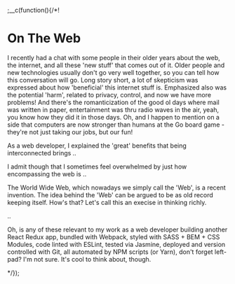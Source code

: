 
;__c(function(){/*!

# On The Web

<!-- An exercise in thinking richly -->

I recently had a chat with some people in their older years about the web, the internet, and all these 'new stuff' that comes out of it. Older people and new technologies usually don't go very well together, so you can tell how this conversation will go. Long story short, a lot of skepticism was expressed about how 'beneficial' this internet stuff is. Emphasized also was the potential 'harm', related to privacy, control, and now we have more problems! And there's the romanticization of the good ol days where mail was written in paper, entertainment was thru radio waves in the air, yeah, you know how they did it in those days. Oh, and I happen to mention on a side that computers are now stronger than humans at the Go board game - they're not just taking our jobs, but our fun!

As a web developer, I explained the 'great' benefits that being interconnected brings ..

I admit though that I sometimes feel overwhelmed by just how encompassing the web is ..

The World Wide Web, which nowadays we simply call the 'Web', is a recent invention. The idea behind the 'Web' can be argued to be as old record keeping itself. How's that? Let's call this an execise in thinking richly.

..

Oh, is any of these relevant to my work as a web developer building another React Redux app, bundled with Webpack, styled with SASS + BEM + CSS Modules, code linted with ESLint, tested via Jasmine, deployed and version controlled with Git, all automated by NPM scripts (or Yarn), don't forget left-pad? I'm not sure. It's cool to think about, though.

<!--
* I recently had a chat with some people in their older years about the web, the internet, and all these 'new stuff' that comes out of it ..
* As a web developer, I explained the 'great' benefits that being interconnected brings ..
* I admit though that I sometimes feel overwhelmed by just how encompassing the web is ..
  * it sometimes feel like we've never seen anything like it
  * and yet that's not the case
  * while the web, as in www, is a recent invention, it's possible to argue that the idea of the web itself is as old as man has kept records
  * now that's something bold, but let's imagine for a moment a flat-earther
    * any debate can be argued to a stalemate provided there are no limits to reason.
  * I'm going to argue likewise and say that 
-->

[//]: # (@~|blog/on-the-web/part-1|~@)

*/});
